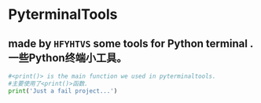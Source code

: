 PyterminalTools 
===
made by `HFYHTVS`
some tools for Python terminal .<br>一些Python终端小工具。
---
```Python
#<print()> is the main function we used in pyterminaltools.
#主要使用了<print()>函数.
print('Just a fail project...')
```

